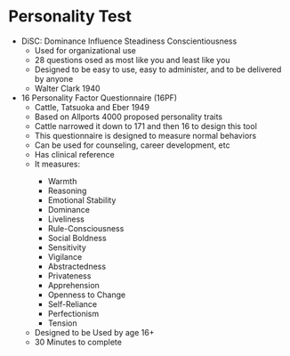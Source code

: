 <h1>Personality Test</h1>
<p>
<ul>
    <li>
    DiSC: Dominance Influence Steadiness Conscientiousness
    <ul>
        <li>Used for organizational use</li>
        <li>28 questions osed as most like you and least like you</li>
        <li>Designed to be easy to use, easy to administer, and to be delivered by anyone</li>
        <li> Walter Clark 1940</li>
    </ul></li>
    <li>
    16 Personality Factor Questionnaire (16PF)
    <ul>
    <li>Cattle, Tatsuoka and Eber 1949</li>
        <li>Based on Allports 4000 proposed personality traits</li>
        <li>Cattle narrowed it down to 171 and then 16 to design this tool</li>
        <li>This questionnaire is designed to measure normal behaviors</li>
        <li>Can be used for counseling, career development, etc</li>
        <li>Has clinical reference</li>
        <li>It measures:</li>
        <ul>
            <li>Warmth</li>
            <li>Reasoning</li>
            <li>Emotional Stability</li>
            <li>Dominance</li>
            <li>Liveliness</li>
            <li>Rule-Consciousness</li>
            <li>Social Boldness</li>
            <li>Sensitivity</li>
            <li>Vigilance</li>
            <li>Abstractedness</li>
            <li>Privateness</li>
            <li>Apprehension</li>
            <li>Openness to Change</li>
            <li>Self-Reliance</li>
            <li>Perfectionism</li>
            <li>Tension</li>
        </ul>
        <li>Designed to be Used by age 16+</li>
        <li>30 Minutes to complete</li>
    </ul>
</ul>
</p>